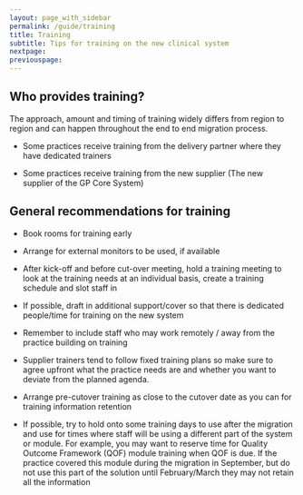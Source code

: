 ```yaml
---
layout: page_with_sidebar
permalink: /guide/training
title: Training
subtitle: Tips for training on the new clinical system
nextpage:
previouspage:
---
```


## Who provides training?

The approach, amount and timing of training widely differs from region to region and can happen throughout the end to end migration process. 

* Some practices receive training from the delivery partner where they have dedicated trainers

* Some practices receive training from the new supplier (The new supplier of the GP Core System)


## General recommendations for training

* Book rooms for training early

* Arrange for external monitors to be used, if available
<!-- [UPLIFT] added reference to device setup -->
* After kick-off and before cut-over meeting, hold a training meeting to look at the training needs at an individual basis, create a training schedule and slot staff in

* If possible, draft in additional support/cover so that there is dedicated people/time for training on the new system

* Remember to include staff who may work remotely / away from the practice building on training

* Supplier trainers tend to follow fixed training plans so make sure to agree upfront what the practice needs are and whether you want to deviate from the planned agenda.

* Arrange pre-cutover training as close to the cutover date as you can for training information retention

* If possible, try to hold onto some training days to use after the migration and use for times where staff will be using a different part of the system or module. For example, you may want to reserve time for Quality Outcome Framework (QOF) module training when QOF is due. If the practice covered this module during the migration in September, but do not use this part of the solution until February/March they may not retain all the information
